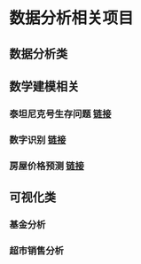 # 数据分析相关项目

## 数据分析类



## 数学建模相关

### 泰坦尼克号生存问题  [链接](https://github.com/WitsanGuo/data_note/blob/master/Mlearning/titanic77%25_with_comment.ipynb)

### 数字识别 [链接](https://github.com/WitsanGuo/data_note/blob/master/Mlearning/digit_recognize.ipynb)

### 房屋价格预测 [链接](https://github.com/WitsanGuo/data_note/blob/master/Mlearning/House_Prices.ipynb)

## 可视化类

### 基金分析

### 超市销售分析
